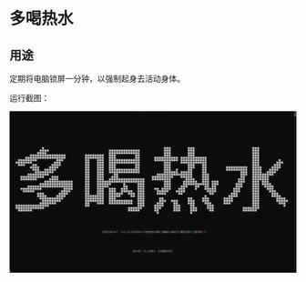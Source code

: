 # 多喝热水

## 用途

定期将电脑锁屏一分钟，以强制起身去活动身体。

运行截图：

![Screenshot](https://raw.githubusercontent.com/DragonRollGH/DrinkMoreHotWater/main/img/screenshot.png)

